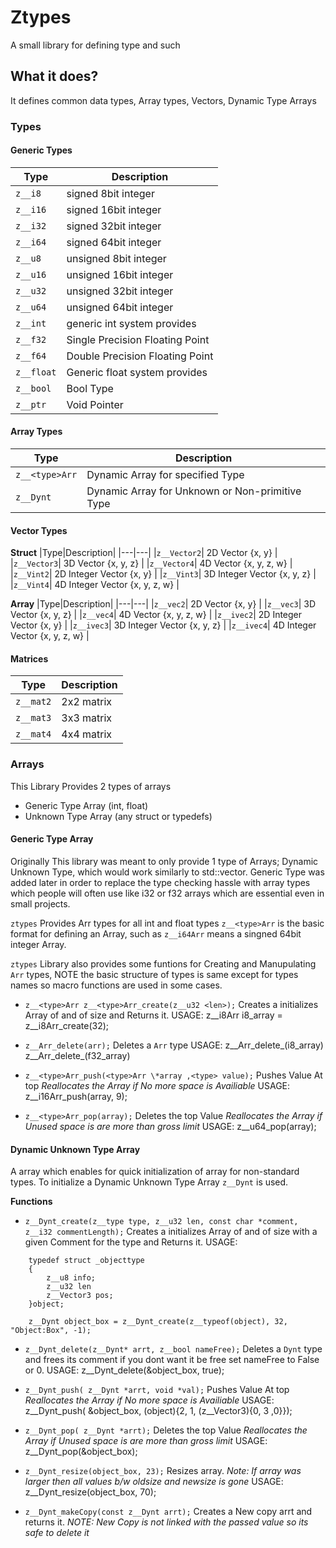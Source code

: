 # Ztypes
A small library for defining type and such

## What it does?
It defines common data types, Array types, Vectors, Dynamic Type Arrays

### Types

#### Generic Types

|Type|Description|
|---|---|
|`z__i8`| signed 8bit integer |
|`z__i16`| signed 16bit integer |
|`z__i32`| signed 32bit integer |
|`z__i64`| signed 64bit integer |
|`z__u8`| unsigned 8bit integer |
|`z__u16`| unsigned 16bit integer |
|`z__u32`| unsigned 32bit integer |
|`z__u64`| unsigned 64bit integer |
|`z__int`| generic int system provides |
|`z__f32`| Single Precision Floating Point |
|`z__f64`| Double Precision Floating Point |
|`z__float`| Generic float system provides |
|`z__bool`| Bool Type |
|`z__ptr`| Void Pointer |

#### Array Types

|Type|Description|
|---|---|
|`z__<type>Arr`| Dynamic Array for specified Type|
|`z__Dynt`| Dynamic Array for Unknown or Non-primitive Type|

#### Vector Types

**Struct**
|Type|Description|
|---|---|
|`z__Vector2`| 2D Vector {x, y} |
|`z__Vector3`| 3D Vector {x, y, z} |
|`z__Vector4`| 4D Vector {x, y, z, w} |
|`z__Vint2`| 2D Integer Vector {x, y} |
|`z__Vint3`| 3D Integer Vector {x, y, z} |
|`z__Vint4`| 4D Integer Vector {x, y, z, w} |

**Array**
|Type|Description|
|---|---|
|`z__vec2`| 2D Vector {x, y} |
|`z__vec3`| 3D Vector {x, y, z} |
|`z__vec4`| 4D Vector {x, y, z, w} |
|`z__ivec2`| 2D Integer Vector {x, y} |
|`z__ivec3`| 3D Integer Vector {x, y, z} |
|`z__ivec4`| 4D Integer Vector {x, y, z, w} |


#### Matrices

|Type|Description|
|---|---|
|`z__mat2`| 2x2 matrix |
|`z__mat3`| 3x3 matrix |
|`z__mat4`| 4x4 matrix |


### Arrays
This Library Provides 2 types of arrays
- Generic Type Array (int, float)
- Unknown Type Array (any struct or typedefs)

#### Generic Type Array
Originally This library was meant to only provide 1 type of Arrays; Dynamic Unknown Type, which would work similarly to std::vector.
Generic Type was added later in order to replace the type checking hassle with array types which people will often use like i32 or f32 arrays which are essential even in small projects.

`ztypes` Provides Arr types for all int and float types
`z__<type>Arr` is the basic format for defining an Array, such as `z__i64Arr` means a singned 64bit integer Array.

`ztypes` Library also provides some funtions for Creating and Manupulating `Arr` types, NOTE the basic structure of types is same except for types names so macro functions are used in some cases.

- `z__<type>Arr z__<type>Arr_create(z__u32 <len>);`
    Creates a initializes Array of <type> and of size <len> and Returns it.
    USAGE: z__i8Arr i8_array = z__i8Arr_create(32);

- `z__Arr_delete(arr);`
    Deletes a `Arr` type 
    USAGE: z__Arr_delete_(i8_array)
           z__Arr_delete_(f32_array)

- `z__<type>Arr_push(<type>Arr \*array ,<type> value);`
    Pushes Value At top
    *Reallocates the Array if No more space is Availiable*
    USAGE: z__i16Arr_push(array, 9);

- `z__<type>Arr_pop(array);`
    Deletes the top Value
    *Reallocates the Array if Unused space is are more than gross limit*
    USAGE: z__u64_pop(array);

#### Dynamic Unknown Type Array
A array which enables for quick initialization of array for non-standard types.
To initialize a Dynamic Unknown Type Array `z__Dynt` is used.

**Functions**
- `z__Dynt_create(z__type type, z__u32 len, const char *comment, z__i32 commentLength);`
    Creates a initializes Array of <type> and of size <len> with a given Comment for the type and Returns it.
    USAGE: 
```
    typedef struct _objecttype
    {
        z__u8 info;
        z__u32 len
        z__Vector3 pos;
    }object;

    z__Dynt object_box = z__Dynt_create(z__typeof(object), 32, "Object:Box", -1);
```

- `z__Dynt_delete(z__Dynt* arrt, z__bool nameFree);`
    Deletes a `Dynt` type and frees its comment if you dont want it be free set nameFree to False or 0.
    USAGE: z__Dynt_delete(&object_box, true);

- `z__Dynt_push( z__Dynt *arrt, void *val);`
    Pushes Value At top
    *Reallocates the Array if No more space is Availiable*
    USAGE: z__Dynt_push( &object_box, (object){2, 1, (z__Vector3){0, 3 ,0}});

- `z__Dynt_pop( z__Dynt *arrt);`
    Deletes the top Value
    *Reallocates the Array if Unused space is are more than gross limit*
    USAGE: z__Dynt_pop(&object_box);

- `z__Dynt_resize(object_box, 23);`
    Resizes array.
    *Note: If array was larger then all values b/w oldsize and newsize is gone*
    USAGE: z__Dynt_resize(object_box, 70);

- `z__Dynt_makeCopy(const z__Dynt arrt);`
    Creates a New copy arrt and returns it.
    *NOTE: New Copy is not linked with the passed value so its safe to delete it*

